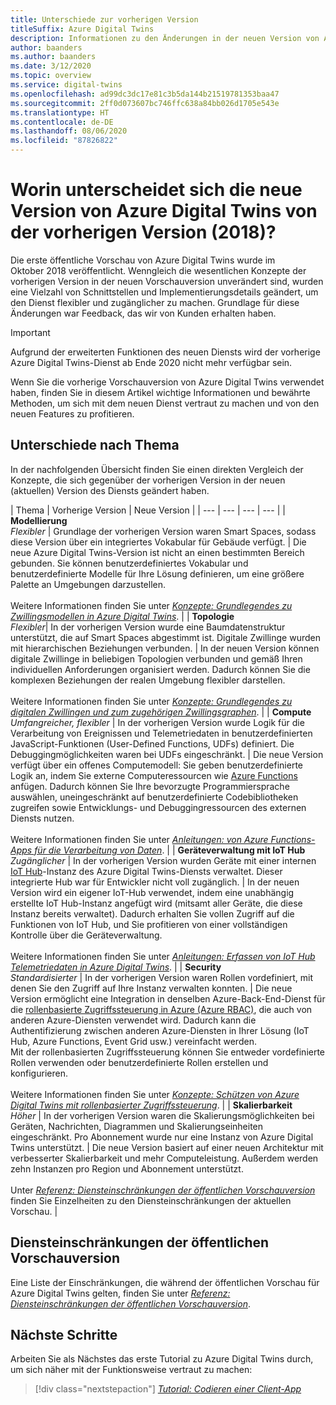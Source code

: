 ```yaml
---
title: Unterschiede zur vorherigen Version
titleSuffix: Azure Digital Twins
description: Informationen zu den Änderungen in der neuen Version von Azure Digital Twins
author: baanders
ms.author: baanders
ms.date: 3/12/2020
ms.topic: overview
ms.service: digital-twins
ms.openlocfilehash: ad99dc3dc17e81c3b5da144b21519781353baa47
ms.sourcegitcommit: 2ff0d073607bc746ffc638a84bb026d1705e543e
ms.translationtype: HT
ms.contentlocale: de-DE
ms.lasthandoff: 08/06/2020
ms.locfileid: "87826822"
---
```

# <a name="how-is-the-new-azure-digital-twins-different-from-the-previous-version-2018"></a>Worin unterscheidet sich die neue Version von Azure Digital Twins von der vorherigen Version (2018)?

Die erste öffentliche Vorschau von Azure Digital Twins wurde im Oktober 2018 veröffentlicht. Wenngleich die wesentlichen Konzepte der vorherigen Version in der neuen Vorschauversion unverändert sind, wurden eine Vielzahl von Schnittstellen und Implementierungsdetails geändert, um den Dienst flexibler und zugänglicher zu machen. Grundlage für diese Änderungen war Feedback, das wir von Kunden erhalten haben.

> [!IMPORTANT]
> Aufgrund der erweiterten Funktionen des neuen Diensts wird der vorherige Azure Digital Twins-Dienst ab Ende 2020 nicht mehr verfügbar sein.

Wenn Sie die vorherige Vorschauversion von Azure Digital Twins verwendet haben, finden Sie in diesem Artikel wichtige Informationen und bewährte Methoden, um sich mit dem neuen Dienst vertraut zu machen und von den neuen Features zu profitieren.

## <a name="differences-by-topic"></a>Unterschiede nach Thema

In der nachfolgenden Übersicht finden Sie einen direkten Vergleich der Konzepte, die sich gegenüber der vorherigen Version in der neuen (aktuellen) Version des Diensts geändert haben.

| Thema | Vorherige Version | Neue Version |
| --- | --- | --- | --- |
| **Modellierung**<br>*Flexibler* | Grundlage der vorherigen Version waren Smart Spaces, sodass diese Version über ein integriertes Vokabular für Gebäude verfügt. | Die neue Azure Digital Twins-Version ist nicht an einen bestimmten Bereich gebunden. Sie können benutzerdefiniertes Vokabular und benutzerdefinierte Modelle für Ihre Lösung definieren, um eine größere Palette an Umgebungen darzustellen.<br><br>Weitere Informationen finden Sie unter [*Konzepte: Grundlegendes zu Zwillingsmodellen in Azure Digital Twins*](concepts-models.md). |
| **Topologie**<br>*Flexibler*| In der vorherigen Version wurde eine Baumdatenstruktur unterstützt, die auf Smart Spaces abgestimmt ist. Digitale Zwillinge wurden mit hierarchischen Beziehungen verbunden. | In der neuen Version können digitale Zwillinge in beliebigen Topologien verbunden und gemäß Ihren individuellen Anforderungen organisiert werden. Dadurch können Sie die komplexen Beziehungen der realen Umgebung flexibler darstellen.<br><br>Weitere Informationen finden Sie unter [*Konzepte: Grundlegendes zu digitalen Zwillingen und zum zugehörigen Zwillingsgraphen*](concepts-twins-graph.md). |
| **Compute**<br>*Umfangreicher, flexibler* | In der vorherigen Version wurde Logik für die Verarbeitung von Ereignissen und Telemetriedaten in benutzerdefinierten JavaScript-Funktionen (User-Defined Functions, UDFs) definiert. Die Debuggingmöglichkeiten waren bei UDFs eingeschränkt. | Die neue Version verfügt über ein offenes Computemodell: Sie geben benutzerdefinierte Logik an, indem Sie externe Computeressourcen wie [Azure Functions](../azure-functions/functions-overview.md) anfügen. Dadurch können Sie Ihre bevorzugte Programmiersprache auswählen, uneingeschränkt auf benutzerdefinierte Codebibliotheken zugreifen sowie Entwicklungs- und Debuggingressourcen des externen Diensts nutzen.<br><br>Weitere Informationen finden Sie unter [*Anleitungen: von Azure Functions-Apps für die Verarbeitung von Daten*](how-to-create-azure-function.md). |
| **Geräteverwaltung mit IoT Hub**<br>*Zugänglicher* | In der vorherigen Version wurden Geräte mit einer internen [IoT Hub](../iot-hub/about-iot-hub.md)-Instanz des Azure Digital Twins-Diensts verwaltet. Dieser integrierte Hub war für Entwickler nicht voll zugänglich. | In der neuen Version wird ein eigener IoT-Hub verwendet, indem eine unabhängig erstellte IoT Hub-Instanz angefügt wird (mitsamt aller Geräte, die diese Instanz bereits verwaltet). Dadurch erhalten Sie vollen Zugriff auf die Funktionen von IoT Hub, und Sie profitieren von einer vollständigen Kontrolle über die Geräteverwaltung.<br><br>Weitere Informationen finden Sie unter [*Anleitungen: Erfassen von IoT Hub Telemetriedaten in Azure Digital Twins*](how-to-ingest-iot-hub-data.md). |
| **Security**<br>*Standardisierter* | In der vorherigen Version waren Rollen vordefiniert, mit denen Sie den Zugriff auf Ihre Instanz verwalten konnten. | Die neue Version ermöglicht eine Integration in denselben Azure-Back-End-Dienst für die [rollenbasierte Zugriffssteuerung in Azure (Azure RBAC)](../role-based-access-control/overview.md), die auch von anderen Azure-Diensten verwendet wird. Dadurch kann die Authentifizierung zwischen anderen Azure-Diensten in Ihrer Lösung (IoT Hub, Azure Functions, Event Grid usw.) vereinfacht werden.<br>Mit der rollenbasierten Zugriffssteuerung können Sie entweder vordefinierte Rollen verwenden oder benutzerdefinierte Rollen erstellen und konfigurieren.<br><br>Weitere Informationen finden Sie unter [*Konzepte: Schützen von Azure Digital Twins mit rollenbasierter Zugriffssteuerung*](concepts-security.md). |
| **Skalierbarkeit**<br>*Höher* | In der vorherigen Version waren die Skalierungsmöglichkeiten bei Geräten, Nachrichten, Diagrammen und Skalierungseinheiten eingeschränkt. Pro Abonnement wurde nur eine Instanz von Azure Digital Twins unterstützt.  | Die neue Version basiert auf einer neuen Architektur mit verbesserter Skalierbarkeit und mehr Computeleistung. Außerdem werden zehn Instanzen pro Region und Abonnement unterstützt.<br><br>Unter [*Referenz: Diensteinschränkungen der öffentlichen Vorschauversion*](reference-service-limits.md) finden Sie Einzelheiten zu den Diensteinschränkungen der aktuellen Vorschau. |

## <a name="service-limits-in-public-preview"></a>Diensteinschränkungen der öffentlichen Vorschauversion

Eine Liste der Einschränkungen, die während der öffentlichen Vorschau für Azure Digital Twins gelten, finden Sie unter [*Referenz: Diensteinschränkungen der öffentlichen Vorschauversion*](reference-service-limits.md).

## <a name="next-steps"></a>Nächste Schritte

Arbeiten Sie als Nächstes das erste Tutorial zu Azure Digital Twins durch, um sich näher mit der Funktionsweise vertraut zu machen:

> [!div class="nextstepaction"]
> [*Tutorial: Codieren einer Client-App*](tutorial-code.md)